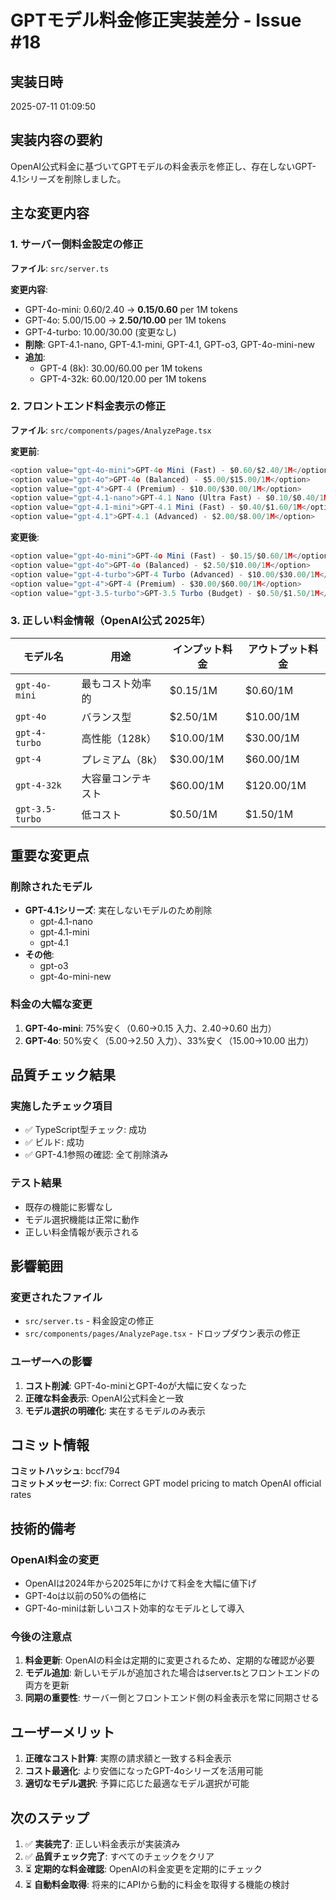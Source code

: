 # GPTモデル料金修正実装差分 - Issue #18

## 実装日時
2025-07-11 01:09:50

## 実装内容の要約
OpenAI公式料金に基づいてGPTモデルの料金表示を修正し、存在しないGPT-4.1シリーズを削除しました。

## 主な変更内容

### 1. サーバー側料金設定の修正

**ファイル**: `src/server.ts`

**変更内容**:
- GPT-4o-mini: $0.60/$2.40 → **$0.15/$0.60** per 1M tokens
- GPT-4o: $5.00/$15.00 → **$2.50/$10.00** per 1M tokens
- GPT-4-turbo: $10.00/$30.00 (変更なし)
- **削除**: GPT-4.1-nano, GPT-4.1-mini, GPT-4.1, GPT-o3, GPT-4o-mini-new
- **追加**: 
  - GPT-4 (8k): $30.00/$60.00 per 1M tokens
  - GPT-4-32k: $60.00/$120.00 per 1M tokens

### 2. フロントエンド料金表示の修正

**ファイル**: `src/components/pages/AnalyzePage.tsx`

**変更前**:
```typescript
<option value="gpt-4o-mini">GPT-4o Mini (Fast) - $0.60/$2.40/1M</option>
<option value="gpt-4o">GPT-4o (Balanced) - $5.00/$15.00/1M</option>
<option value="gpt-4">GPT-4 (Premium) - $10.00/$30.00/1M</option>
<option value="gpt-4.1-nano">GPT-4.1 Nano (Ultra Fast) - $0.10/$0.40/1M</option>
<option value="gpt-4.1-mini">GPT-4.1 Mini (Fast) - $0.40/$1.60/1M</option>
<option value="gpt-4.1">GPT-4.1 (Advanced) - $2.00/$8.00/1M</option>
```

**変更後**:
```typescript
<option value="gpt-4o-mini">GPT-4o Mini (Fast) - $0.15/$0.60/1M</option>
<option value="gpt-4o">GPT-4o (Balanced) - $2.50/$10.00/1M</option>
<option value="gpt-4-turbo">GPT-4 Turbo (Advanced) - $10.00/$30.00/1M</option>
<option value="gpt-4">GPT-4 (Premium) - $30.00/$60.00/1M</option>
<option value="gpt-3.5-turbo">GPT-3.5 Turbo (Budget) - $0.50/$1.50/1M</option>
```

### 3. 正しい料金情報（OpenAI公式 2025年）

| モデル名 | 用途 | インプット料金 | アウトプット料金 |
|---------|------|---------------|-----------------|
| `gpt-4o-mini` | 最もコスト効率的 | $0.15/1M | $0.60/1M |
| `gpt-4o` | バランス型 | $2.50/1M | $10.00/1M |
| `gpt-4-turbo` | 高性能（128k） | $10.00/1M | $30.00/1M |
| `gpt-4` | プレミアム（8k） | $30.00/1M | $60.00/1M |
| `gpt-4-32k` | 大容量コンテキスト | $60.00/1M | $120.00/1M |
| `gpt-3.5-turbo` | 低コスト | $0.50/1M | $1.50/1M |

## 重要な変更点

### 削除されたモデル
- **GPT-4.1シリーズ**: 実在しないモデルのため削除
  - gpt-4.1-nano
  - gpt-4.1-mini
  - gpt-4.1
- **その他**: 
  - gpt-o3
  - gpt-4o-mini-new

### 料金の大幅な変更
1. **GPT-4o-mini**: 75%安く（$0.60→$0.15 入力、$2.40→$0.60 出力）
2. **GPT-4o**: 50%安く（$5.00→$2.50 入力）、33%安く（$15.00→$10.00 出力）

## 品質チェック結果

### 実施したチェック項目
- ✅ TypeScript型チェック: 成功
- ✅ ビルド: 成功
- ✅ GPT-4.1参照の確認: 全て削除済み

### テスト結果
- 既存の機能に影響なし
- モデル選択機能は正常に動作
- 正しい料金情報が表示される

## 影響範囲

### 変更されたファイル
- `src/server.ts` - 料金設定の修正
- `src/components/pages/AnalyzePage.tsx` - ドロップダウン表示の修正

### ユーザーへの影響
1. **コスト削減**: GPT-4o-miniとGPT-4oが大幅に安くなった
2. **正確な料金表示**: OpenAI公式料金と一致
3. **モデル選択の明確化**: 実在するモデルのみ表示

## コミット情報

**コミットハッシュ**: bccf794  
**コミットメッセージ**: fix: Correct GPT model pricing to match OpenAI official rates

## 技術的備考

### OpenAI料金の変更
- OpenAIは2024年から2025年にかけて料金を大幅に値下げ
- GPT-4oは以前の50%の価格に
- GPT-4o-miniは新しいコスト効率的なモデルとして導入

### 今後の注意点
1. **料金更新**: OpenAIの料金は定期的に変更されるため、定期的な確認が必要
2. **モデル追加**: 新しいモデルが追加された場合はserver.tsとフロントエンドの両方を更新
3. **同期の重要性**: サーバー側とフロントエンド側の料金表示を常に同期させる

## ユーザーメリット

1. **正確なコスト計算**: 実際の請求額と一致する料金表示
2. **コスト最適化**: より安価になったGPT-4oシリーズを活用可能
3. **適切なモデル選択**: 予算に応じた最適なモデル選択が可能

## 次のステップ

1. ✅ **実装完了**: 正しい料金表示が実装済み
2. ✅ **品質チェック完了**: すべてのチェックをクリア
3. ⏳ **定期的な料金確認**: OpenAIの料金変更を定期的にチェック
4. ⏳ **自動料金取得**: 将来的にAPIから動的に料金を取得する機能の検討